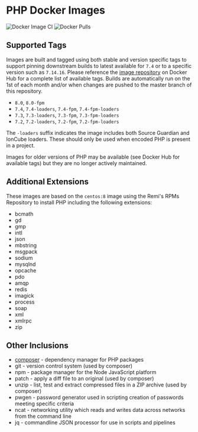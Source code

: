 # PHP Docker Images

![Docker Image CI](https://github.com/davidalger/docker-images-php/workflows/Docker%20Image%20CI/badge.svg)
![Docker Pulls](https://img.shields.io/docker/pulls/davidalger/php.svg?label=Docker%20Pulls)

## Supported Tags

Images are built and tagged using both stable and version specific tags to support pinning downstream builds to latest available for `7.4` or to a specific version such as `7.14.16`. Please reference the [image repository](https://hub.docker.com/r/davidalger/php/tags) on Docker Hub for a complete list of available tags. Builds are automatically run on the 1st of each month and/or when changes are pushed to the master branch of this repository.

* `8.0`, `8.0-fpm`
* `7.4`, `7.4-loaders`, `7.4-fpm`, `7.4-fpm-loaders`
* `7.3`, `7.3-loaders`, `7.3-fpm`, `7.3-fpm-loaders`
* `7.2`, `7.2-loaders`, `7.2-fpm`, `7.2-fpm-loaders`

The `-loaders` suffix indicates the image includes both Source Guardian and IonCube loaders. These should only be used when encoded PHP is present in a project.

Images for older versions of PHP may be available (see Docker Hub for available tags) but they are no longer actively maintained.

## Additional Extensions

These images are based on the `centos:8` image using the Remi's RPMs Repository to install PHP including the following extensions:

* bcmath
* gd
* gmp
* intl
* json
* mbstring
* msgpack
* sodium
* mysqlnd
* opcache
* pdo
* amqp
* redis
* imagick
* process
* soap
* xml
* xmlrpc
* zip

## Other Inclusions

* [composer](https://hub.docker.com/_/composer) - dependency manager for PHP packages
* git - version control system (used by composer)
* npm - package manager for the Node JavaScript platform
* patch - apply a diff file to an original (used by composer)
* unzip - list, test and extract compressed files in a ZIP archive (used by composer)
* pwgen - password generator used in scripting creation of passwords meeting specific criteria
* ncat - networking utility which reads and writes data across networks from the command line
* jq - commandline JSON processor for use in scripts and pipelines
